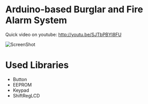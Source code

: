 Arduino-based Burglar and Fire Alarm System
===========================================
Quick video on youtube: http://youtu.be/SJTbPBYI8FU  

![ScreenShot](https://raw.github.com/mykh/Burglar-and-Fire-Alarm-System-Arduino/gh-pages/images/alarm.jpeg)

Used Libraries
==============
* Button
* EEPROM
* Keypad
* ShiftRegLCD
